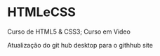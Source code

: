 # HTMLeCSS
 Curso de HTML5 & CSS3; Curso em Video

Atualização do git hub desktop para o githhub site
